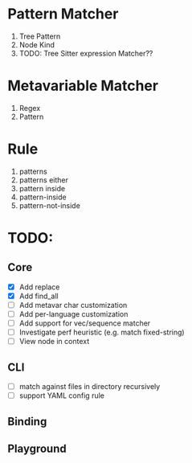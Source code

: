 # Pattern Matcher
1. Tree Pattern
1. Node Kind
1. TODO: Tree Sitter expression Matcher??

# Metavariable Matcher
1. Regex
2. Pattern

# Rule
1. patterns
2. patterns either
3. pattern inside
4. pattern-inside
5. pattern-not-inside


# TODO:

## Core
- [x] Add replace
- [x] Add find_all
- [ ] Add metavar char customization
- [ ] Add per-language customization
- [ ] Add support for vec/sequence matcher
- [ ] Investigate perf heuristic (e.g. match fixed-string)
- [ ] View node in context

## CLI
- [ ] match against files in directory recursively
- [ ] support YAML config rule

## Binding
## Playground

